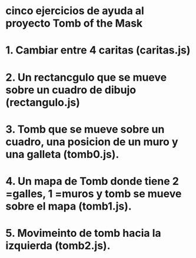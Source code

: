 # cinco ejercicios de ayuda al proyecto Tomb of the Mask 

# 1. Cambiar entre 4 caritas (caritas.js)
# 2. Un rectancgulo que se mueve sobre un cuadro de dibujo (rectangulo.js)
# 3. Tomb que se mueve sobre un cuadro, una posicion de un muro y una galleta (tomb0.js). 
# 4. Un mapa de Tomb donde tiene  2 =galles, 1 =muros  y tomb se mueve sobre el mapa (tomb1.js).
# 5. Movimeinto de tomb hacia la izquierda (tomb2.js).
